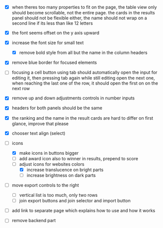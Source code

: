 - [x] when theres too many properties to fit on the page, the table view only should become scrollable, not the entire page. the cards in the results panel should not be flexible either, the name should not wrap on a second line if its less than like 12 letters
- [x] the font seems offset on the y axis upward
- [x] increase the font size for small text
    - [x] remove bold style from all but the name in the column headers
- [x] remove blue border for focused elements
- [ ] focusing a cell button using tab should automatically open the input for editing it, then pressing tab again while still editing open the next one, when reaching the last one of the row, it should open the first on on the next row
- [x] remove up and down adjustments controls in number inputs
- [x] headers for both panels should be the same
- [x] the ranking and the name in the result cards are hard to differ on first glance, improve that please
- [x] chooser text align (select)
- [ ] icons
    - [x] make icons in buttons bigger
    - [ ] add award icon also to winner in results, prepend to score
    - [ ] adjust icons for websites colors
        - [x] increase translucence on bright parts
        - [ ] increase brightness on dark parts
- [ ] move export controls to the right
    - [ ] vertical list is too much, only two rows
    - [ ] join export buttons and join selector and import button
- [ ] add link to separate page which explains how to use and how it works

- [ ] remove backend part